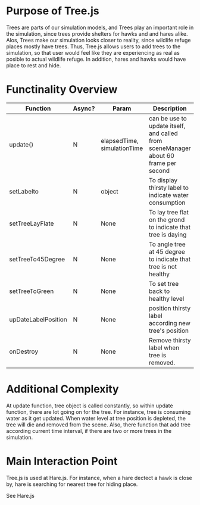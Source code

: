 # Purpose of Tree.js

Trees are parts of our simulation models, and Trees play an important role in the simulation, since trees provide shelters for hawks and and hares alike. Alos, Trees make our simulation looks closer to reality, since wildlife refuge places mostly have trees. Thus, Tree.js allows users to add trees to the simulation, so that user would feel like they are experiencing as real as posible to actual wildlife refuge. In addition, hares and hawks would have place to rest and hide. 



# Functinality Overview

| Function            | Async? | Param                       | Description                                                  |
| ------------------- | ------ | --------------------------- | ------------------------------------------------------------ |
| update()            | N      | elapsedTime, simulationTime | can be use to update itself, and called from sceneManager about 60 frame per second |
| setLabelto          | N      | object                      | To display thirsty label to indicate water consumption       |
| setTreeLayFlate     | N      | None                        | To lay tree flat on the grond to indicate that tree is daying |
| setTreeTo45Degree   | N      | None                        | To angle tree at 45 degree to indicate that tree is not healthy |
| setTreeToGreen      | N      | None                        | To set tree back to healthy level                            |
| upDateLabelPosition | N      | None                        | position thirsty label according new tree's position         |
| onDestroy           | N      | None                        | Remove thirsty label when tree is removed.                   |



# Additional Complexity

At update function, tree object is called constantly, so within update function, there are lot going on for the tree. For instance, tree is consuming water as it get updated. When water level at tree position is depleted, the tree will die and removed from the scene. Also, there function that add tree according current time interval, if there are two or more trees in the simulation. 

# Main Interaction Point

Tree.js is used at Hare.js. For instance, when a hare dectect a hawk is close by, hare is searching for nearest tree for hiding place.

See Hare.js





